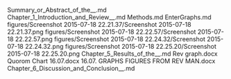 Summary_or_Abstract_of_the__.md
Chapter_1_Introduction_and_Review__.md
Methods.md
EnterGraphs.md
figures/Screenshot 2015-07-18 22.21.37/Screenshot 2015-07-18 22.21.37.png
figures/Screenshot 2015-07-18 22.22.57/Screenshot 2015-07-18 22.22.57.png
figures/Screenshot 2015-07-18 22.24.32/Screenshot 2015-07-18 22.24.32.png
figures/Screenshot 2015-07-18 22.25.20/Screenshot 2015-07-18 22.25.20.png
Chapter_5_Results_of_the__.md
Rev graph.docx
Quorom Chart 16.07.docx
16.07. GRAPHS FIGURES FROM REV MAN.docx
Chapter_6_Discussion_and_Conclusion__.md
  